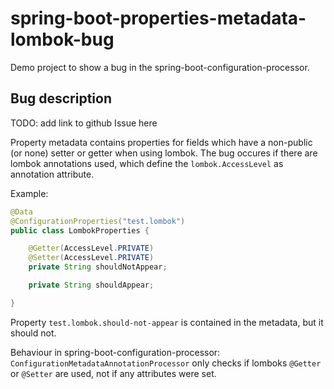 # spring-boot-properties-metadata-lombok-bug

Demo project to show a bug in the spring-boot-configuration-processor.

## Bug description

TODO: add link to github Issue here

Property metadata contains properties for fields which have a non-public (or none) setter or getter when using lombok. The bug occures if 
there are lombok annotations used, which define the `lombok.AccessLevel` as annotation attribute.

Example:

```java 
@Data
@ConfigurationProperties("test.lombok")
public class LombokProperties {

	@Getter(AccessLevel.PRIVATE)
	@Setter(AccessLevel.PRIVATE)
	private String shouldNotAppear;

	private String shouldAppear;

}
```

Property `test.lombok.should-not-appear` is contained in the metadata, but it should not.

Behaviour in spring-boot-configuration-processor: `ConfigurationMetadataAnnotationProcessor` only checks if lomboks `@Getter` or `@Setter` are used, not if any attributes were set.
